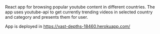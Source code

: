 React app for browsing popular youtube content in different countries. The app uses youtube-api to get currently trending videos in selected country and category and presents them for user. 

App is deployed in https://vast-depths-18460.herokuapp.com/
